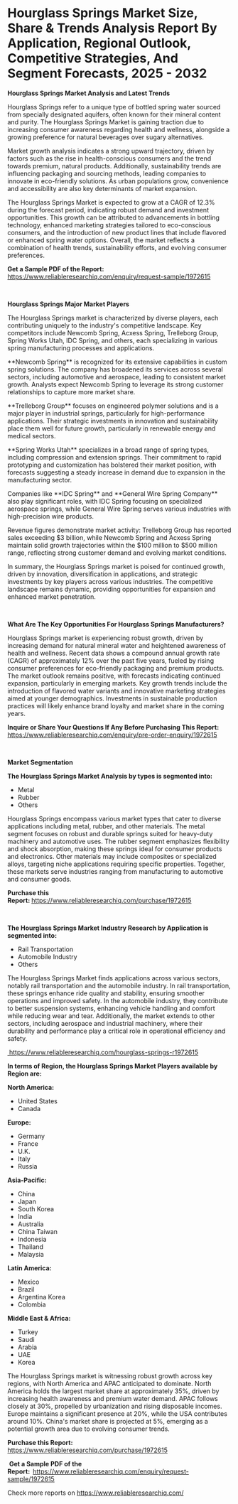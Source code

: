 <p><h1>Hourglass Springs Market Size, Share & Trends Analysis Report By Application, Regional Outlook, Competitive Strategies, And Segment Forecasts, 2025 - 2032</h1></p><p><strong>Hourglass Springs Market Analysis and Latest Trends</strong></p>
<p><p>Hourglass Springs refer to a unique type of bottled spring water sourced from specially designated aquifers, often known for their mineral content and purity. The Hourglass Springs Market is gaining traction due to increasing consumer awareness regarding health and wellness, alongside a growing preference for natural beverages over sugary alternatives. </p><p>Market growth analysis indicates a strong upward trajectory, driven by factors such as the rise in health-conscious consumers and the trend towards premium, natural products. Additionally, sustainability trends are influencing packaging and sourcing methods, leading companies to innovate in eco-friendly solutions. As urban populations grow, convenience and accessibility are also key determinants of market expansion.</p><p>The Hourglass Springs Market is expected to grow at a CAGR of 12.3% during the forecast period, indicating robust demand and investment opportunities. This growth can be attributed to advancements in bottling technology, enhanced marketing strategies tailored to eco-conscious consumers, and the introduction of new product lines that include flavored or enhanced spring water options. Overall, the market reflects a combination of health trends, sustainability efforts, and evolving consumer preferences.</p></p>
<p><strong>Get a Sample PDF of the Report:&nbsp;</strong> <a href="https://www.reliableresearchiq.com/enquiry/request-sample/1972615?utm_campaign=2196&utm_medium=2&utm_source=Github&utm_content=ia&utm_term=20022025&utm_id=hourglass-springs">https://www.reliableresearchiq.com/enquiry/request-sample/1972615</a></p>
<p>&nbsp;</p>
<p><strong>Hourglass Springs Major Market Players</strong></p>
<p><p>The Hourglass Springs market is characterized by diverse players, each contributing uniquely to the industry's competitive landscape. Key competitors include Newcomb Spring, Acxess Spring, Trelleborg Group, Spring Works Utah, IDC Spring, and others, each specializing in various spring manufacturing processes and applications.</p><p>**Newcomb Spring** is recognized for its extensive capabilities in custom spring solutions. The company has broadened its services across several sectors, including automotive and aerospace, leading to consistent market growth. Analysts expect Newcomb Spring to leverage its strong customer relationships to capture more market share.</p><p>**Trelleborg Group** focuses on engineered polymer solutions and is a major player in industrial springs, particularly for high-performance applications. Their strategic investments in innovation and sustainability place them well for future growth, particularly in renewable energy and medical sectors.</p><p>**Spring Works Utah** specializes in a broad range of spring types, including compression and extension springs. Their commitment to rapid prototyping and customization has bolstered their market position, with forecasts suggesting a steady increase in demand due to expansion in the manufacturing sector.</p><p>Companies like **IDC Spring** and **General Wire Spring Company** also play significant roles, with IDC Spring focusing on specialized aerospace springs, while General Wire Spring serves various industries with high-precision wire products.</p><p>Revenue figures demonstrate market activity: Trelleborg Group has reported sales exceeding $3 billion, while Newcomb Spring and Acxess Spring maintain solid growth trajectories within the $100 million to $500 million range, reflecting strong customer demand and evolving market conditions.</p><p>In summary, the Hourglass Springs market is poised for continued growth, driven by innovation, diversification in applications, and strategic investments by key players across various industries. The competitive landscape remains dynamic, providing opportunities for expansion and enhanced market penetration.</p></p>
<p>&nbsp;</p>
<p><strong>What Are The Key Opportunities For Hourglass Springs Manufacturers?</strong></p>
<p><p>Hourglass Springs market is experiencing robust growth, driven by increasing demand for natural mineral water and heightened awareness of health and wellness. Recent data shows a compound annual growth rate (CAGR) of approximately 12% over the past five years, fueled by rising consumer preferences for eco-friendly packaging and premium products. The market outlook remains positive, with forecasts indicating continued expansion, particularly in emerging markets. Key growth trends include the introduction of flavored water variants and innovative marketing strategies aimed at younger demographics. Investments in sustainable production practices will likely enhance brand loyalty and market share in the coming years.</p></p>
<p><strong>Inquire or Share Your Questions If Any Before Purchasing This Report:</strong> <a href="https://www.reliableresearchiq.com/enquiry/pre-order-enquiry/1972615?utm_campaign=2196&utm_medium=2&utm_source=Github&utm_content=ia&utm_term=20022025&utm_id=hourglass-springs">https://www.reliableresearchiq.com/enquiry/pre-order-enquiry/1972615</a></p>
<p>&nbsp;</p>
<p><strong>Market Segmentation</strong></p>
<p><strong>The Hourglass Springs Market Analysis by types is segmented into:</strong></p>
<p><ul><li>Metal</li><li>Rubber</li><li>Others</li></ul></p>
<p><p>Hourglass Springs encompass various market types that cater to diverse applications including metal, rubber, and other materials. The metal segment focuses on robust and durable springs suited for heavy-duty machinery and automotive uses. The rubber segment emphasizes flexibility and shock absorption, making these springs ideal for consumer products and electronics. Other materials may include composites or specialized alloys, targeting niche applications requiring specific properties. Together, these markets serve industries ranging from manufacturing to automotive and consumer goods.</p></p>
<p><strong>Purchase this Report:&nbsp;</strong><a href="https://www.reliableresearchiq.com/purchase/1972615?utm_campaign=2196&utm_medium=2&utm_source=Github&utm_content=ia&utm_term=20022025&utm_id=hourglass-springs">https://www.reliableresearchiq.com/purchase/1972615</a></p>
<p>&nbsp;</p>
<p><strong>The Hourglass Springs Market Industry Research by Application is segmented into:</strong></p>
<p><ul><li>Rail Transportation</li><li>Automobile Industry</li><li>Others</li></ul></p>
<p><p>The Hourglass Springs Market finds applications across various sectors, notably rail transportation and the automobile industry. In rail transportation, these springs enhance ride quality and stability, ensuring smoother operations and improved safety. In the automobile industry, they contribute to better suspension systems, enhancing vehicle handling and comfort while reducing wear and tear. Additionally, the market extends to other sectors, including aerospace and industrial machinery, where their durability and performance play a critical role in operational efficiency and safety.</p></p>
<p><a href="https://www.reliableresearchiq.com/hourglass-springs-r1972615?utm_campaign=2196&utm_medium=2&utm_source=Github&utm_content=ia&utm_term=20022025&utm_id=hourglass-springs">&nbsp;https://www.reliableresearchiq.com/hourglass-springs-r1972615</a></p>
<p><strong>In terms of Region, the Hourglass Springs Market Players available by Region are:</strong></p>
<p>
    <p> <strong> North America: </strong>
        <ul>
            <li>United States</li>
            <li>Canada</li>
        </ul>
        </p> 
    <p> <strong> Europe: </strong>
        <ul>
            <li>Germany</li>
            <li>France</li>
            <li>U.K.</li>
            <li>Italy</li>
            <li>Russia</li>
        </ul>
        </p> 
    <p> <strong> Asia-Pacific: </strong>
        <ul>
            <li>China</li>
            <li>Japan</li>
            <li>South Korea</li>
            <li>India</li>
            <li>Australia</li>
            <li>China Taiwan</li>
            <li>Indonesia</li>
            <li>Thailand</li>
            <li>Malaysia</li>
        </ul>
        </p> 
    <p> <strong> Latin America: </strong>
        <ul>
            <li>Mexico</li>
            <li>Brazil</li>
            <li>Argentina Korea</li>
            <li>Colombia</li>
        </ul>
        </p> 
    <p> <strong> Middle East & Africa: </strong>
        <ul>
            <li>Turkey</li>
            <li>Saudi</li>
            <li>Arabia</li>
            <li>UAE</li>
            <li>Korea</li>
        </ul>
    </p>
    </p>
<p><p>The Hourglass Springs market is witnessing robust growth across key regions, with North America and APAC anticipated to dominate. North America holds the largest market share at approximately 35%, driven by increasing health awareness and premium water demand. APAC follows closely at 30%, propelled by urbanization and rising disposable incomes. Europe maintains a significant presence at 20%, while the USA contributes around 10%. China's market share is projected at 5%, emerging as a potential growth area due to evolving consumer trends.</p></p>
<p><strong>Purchase this Report: </strong><a href="https://www.reliableresearchiq.com/purchase/1972615?utm_campaign=2196&utm_medium=2&utm_source=Github&utm_content=ia&utm_term=20022025&utm_id=hourglass-springs">https://www.reliableresearchiq.com/purchase/1972615</a></p>
<p>&nbsp;<strong>Get a Sample PDF of the Report:&nbsp;&nbsp;</strong><a href="https://www.reliableresearchiq.com/enquiry/request-sample/1972615?utm_campaign=2196&utm_medium=2&utm_source=Github&utm_content=ia&utm_term=20022025&utm_id=hourglass-springs">https://www.reliableresearchiq.com/enquiry/request-sample/1972615</a></p>
<p><strong></strong></p>
<p>Check more reports on <a href="https://www.reliableresearchiq.com/?utm_campaign=2196&utm_medium=2&utm_source=Github&utm_content=ia&utm_term=20022025&utm_id=hourglass-springs">https://www.reliableresearchiq.com/</a></p>